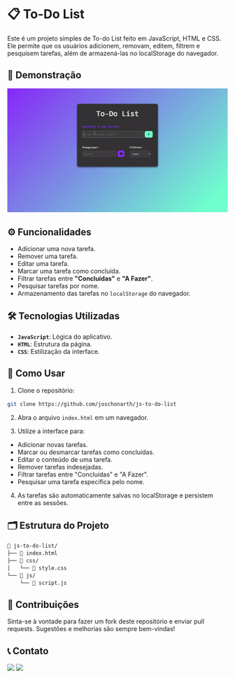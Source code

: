 # 📋 To-Do List

Este é um projeto simples de To-do List feito em JavaScript, HTML e CSS. Ele permite que os usuários adicionem, removam, editem, filtrem e pesquisem tarefas, além de armazená-las no localStorage do navegador.

## 🎥 Demonstração

<div align="center">

![Demonstração do Projeto](assets/to-do-list.gif)

</div>

## ⚙️ Funcionalidades

- Adicionar uma nova tarefa.
- Remover uma tarefa.
- Editar uma tarefa.
- Marcar uma tarefa como concluída.
- Filtrar tarefas entre **"Concluídas"** e **"A Fazer"**.
- Pesquisar tarefas por nome.
- Armazenamento das tarefas no `localStorage` do navegador.

## 🛠️ Tecnologias Utilizadas

- **`JavaScript`**: Lógica do aplicativo.
- **`HTML`**: Estrutura da página.
- **`CSS`**: Estilização da interface.

## 🚀 Como Usar

1. Clone o repositório:

```bash
git clone https://github.com/joschonarth/js-to-do-list
```

2. Abra o arquivo `index.html` em um navegador.

3. Utilize a interface para:

* Adicionar novas tarefas.
* Marcar ou desmarcar tarefas como concluídas.
* Editar o conteúdo de uma tarefa.
* Remover tarefas indesejadas.
* Filtrar tarefas entre "Concluídas" e "A Fazer".
* Pesquisar uma tarefa específica pelo nome.

4. As tarefas são automaticamente salvas no localStorage e persistem entre as sessões.

## 🗂️ Estrutura do Projeto

```bash
📁 js-to-do-list/
├── 📄 index.html
├── 📁 css/
│   └── 📄 style.css
└── 📁 js/
    └── 📄 script.js
```

## 🤝 Contribuições

Sinta-se à vontade para fazer um fork deste repositório e enviar pull requests. Sugestões e melhorias são sempre bem-vindas!

## 📞 Contato 

<div>
    <a href="https://www.linkedin.com/in/joschonarth/" target="_blank"><img src="https://img.shields.io/badge/LinkedIn-0077B5?style=for-the-badge&logo=linkedin&logoColor=white" target="_blank"></a>
    <a href="mailto:joschonarth@gmail.com" target="_blank"><img src="https://img.shields.io/badge/Gmail-D14836?style=for-the-badge&logo=gmail&logoColor=white" target="_blank"></a>
</div>